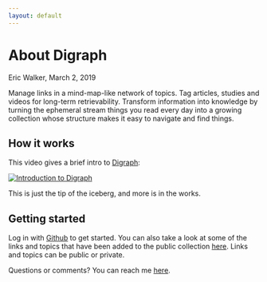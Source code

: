 ```yaml
---
layout: default
---
```


# About Digraph
<byline>Eric Walker, March 2, 2019</byline>

Manage links in a mind-map-like network of topics. Tag articles, studies and videos for long-term retrievability. Transform information into knowledge by turning the ephemeral stream things you read every day into a growing collection whose structure makes it easy to navigate and find things.

## How it works

This video gives a brief intro to [Digraph](https://digraph.app/):

[![Introduction to Digraph](https://img.youtube.com/vi/Z3WOWikFJGw/0.jpg)](https://youtu.be/Z3WOWikFJGw "Introduction to Digraph")

This is just the tip of the iceberg, and more is in the works.

## Getting started

Log in with [Github](https://digraph.app/auth/github) to get started. You can also take a look at some of the links and topics that have been added to the public collection [here](https://digraph.app/). Links and topics can be public or private.

Questions or comments? You can reach me [here](mailto:eric.walker@gmail.com).
